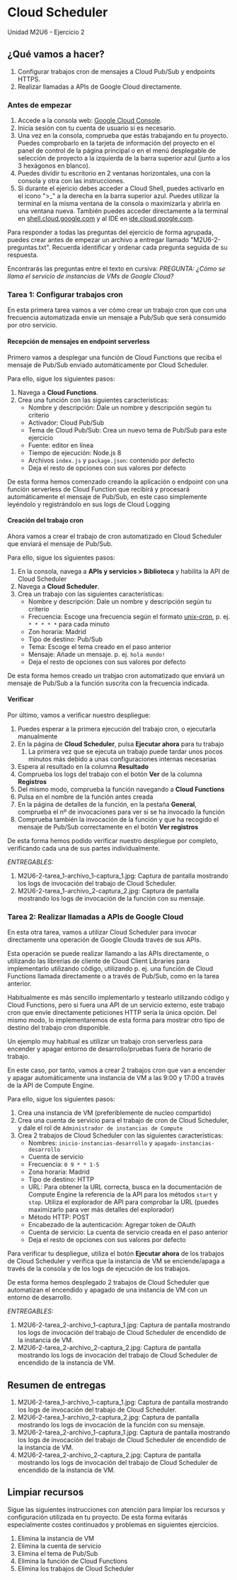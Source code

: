 # Cloud Scheduler
Unidad M2U6 - Ejercicio 2

## ¿Qué vamos a hacer?
1. Configurar trabajos cron de mensajes a Cloud Pub/Sub y endpoints HTTPS.
1. Realizar llamadas a APIs de Google Cloud directamente.

### Antes de empezar
1. Accede a la consola web: [Google Cloud Console](https://console.cloud.google.com).
1. Inicia sesión con tu cuenta de usuario si es necesario.
1. Una vez en la consola, comprueba que estás trabajando en tu proyecto. Puedes comprobarlo en la tarjeta de información del proyecto en el panel de control de la página principal o en el menú desplegable de selección de proyecto a la izquierda de la barra superior azul (junto a los 3 hexágonos en blanco).
1. Puedes dividir tu escritorio en 2 ventanas horizontales, una con la consola y otra con las instrucciones.
1. Si durante el ejericio debes acceder a Cloud Shell, puedes activarlo en el icono ">_" a la derecha en la barra superior azul. Puedes utilizar la terminal en la misma ventana de la consola o maximizarla y abrirla en una ventana nueva. También puedes acceder directamente a la terminal en [shell.cloud.google.com](https://shell.cloud.google.com) y al IDE en [ide.cloud.google.com](https://ide.cloud.google.com/).

Para responder a todas las preguntas del ejercicio de forma agrupada, puedes crear antes de empezar un archivo a entregar llamado "M2U6-2-preguntas.txt". Recuerda identificar y ordenar cada pregunta seguida de su respuesta.

Encontrarás las preguntas entre el texto en cursiva: *PREGUNTA: ¿Cómo se llama el servicio de instancias de VMs de Google Cloud?*

### Tarea 1: Configurar trabajos cron
En esta primera tarea vamos a ver cómo crear un trabajo cron que con una frecuencia automatizada envíe un mensaje a Pub/Sub que será consumido por otro servicio.

#### Recepción de mensajes en endpoint serverless
Primero vamos a desplegar una función de Cloud Functions que reciba el mensaje de Pub/Sub enviado automáticamente por Cloud Scheduler.

Para ello, sigue los siguientes pasos:
1. Navega a **Cloud Functions**.
1. Crea una función con las siguientes características:
    - Nombre y descripción: Dale un nombre y descripción según tu criterio
    - Activador: Cloud Pub/Sub
    - Tema de Cloud Pub/Sub: Crea un nuevo tema de Pub/Sub para este ejercicio
    - Fuente: editor en línea
    - Tiempo de ejecución: Node.js 8
    - Archivos `index.js` y `package.json`: contenido por defecto
    - Deja el resto de opciones con sus valores por defecto

De esta forma hemos comenzado creando la aplicación o endpoint con una función serverless de Cloud Function que recibirá y procesará automáticamente el mensaje de Pub/Sub, en este caso simplemente leyéndolo y registrándolo en sus logs de Cloud Logging

#### Creación del trabajo cron
Ahora vamos a crear el trabajo de cron automatizado en Cloud Scheduler que enviará el mensaje de Pub/Sub.

Para ello, sigue los siguientes pasos:
1. En la consola, navega a **APIs y servicios > Biblioteca** y habilita la API de Cloud Scheduler
1. Navega a **Cloud Scheduler**.
1. Crea un trabajo con las siguientes características:
    - Nombre y descripción: Dale un nombre y descripción según tu criterio
    - Frecuencia: Escoge una frecuencia según el formato [unix-cron](https://man7.org/linux/man-pages/man5/crontab.5.html), p. ej. `* * * * *` para cada minuto
    - Zon horaria: Madrid
    - Tipo de destino: Pub/Sub
    - Tema: Escoge el tema creado en el paso anterior
    - Mensaje: Añade un mensaje. p. ej. `hola mundo!`
    - Deja el resto de opciones con sus valores por defecto

De esta forma hemos creado un trabjao cron automatizado que enviará un mensaje de Pub/Sub a la función suscrita con la frecuencia indicada.

#### Verificar
Por último, vamos a verificar nuestro despliegue:

1. Puedes esperar a la primera ejecución del trabajo cron, o ejecutarla manualmente
1. En la página de **Cloud Scheduler**, pulsa **Ejecutar ahora** para tu trabajo
    1. La primera vez que se ejecuta un trabajo puede tardar unos pocos minutos más debido a unas configuraciones internas necesarias
1. Espera al resultado en la columna **Resultado**
1. Comprueba los logs del trabajo con el botón **Ver** de la columna **Registros**
1. Del mismo modo, comprueba la función navegando a **Cloud Functions**
1. Pulsa en el nombre de la función antes creada
1. En la página de detalles de la función, en la pestaña **General**, comprueba el nº de invocaciones para ver si se ha invocado la función
1. Comprueba también la invocación de la función y que ha recogido el mensaje de Pub/Sub correctamente en el botón **Ver registros**

De esta forma hemos podido verificar nuestro despliegue por completo, verificando cada una de sus partes individualmente.

*ENTREGABLES:*
1. M2U6-2-tarea_1-archivo_1-captura_1.jpg: Captura de pantalla mostrando los logs de invocación del trabajo de Cloud Scheduler.
1. M2U6-2-tarea_1-archivo_2-captura_2.jpg: Captura de pantalla mostrando los logs de invocación de la función con su mensaje.

### Tarea 2: Realizar llamadas a APIs de Google Cloud
En esta otra tarea, vamos a utilizar Cloud Scheduler para invocar directamente una operación de Google Clouda través de sus APIs.

Esta operación se puede realizar llamando a las APIs directamente, o utilizando las librerías de cliente de Cloud Client Libraries para implementarlo utilizando código, utilizando p. ej. una función de Cloud Functions llamada directamente o a través de Pub/Sub, como en la tarea anterior.

Habitualmente es más sencillo implementarlo y testearlo utilizando código y Cloud Functions, pero si fuera una API de un servicio externo, este trabajo cron que envíe directamente peticiones HTTP sería la única opción. Del mismo modo, lo implementaremos de esta forma para mostrar otro tipo de destino del trabajo cron disponible.

Un ejemplo muy habitual es utilizar un trabajo cron serverless para encender y apagar entorno de desarrollo/pruebas fuera de horario de trabajo.

En este caso, por tanto, vamos a crear 2 trabajos cron que van a encender y apagar automáticamente una instancia de VM a las 9:00 y 17:00 a través de la API de Compute Engine.

Para ello, sigue los siguientes pasos:
1. Crea una instancia de VM (preferiblemente de nucleo compartido)
1. Crea una cuenta de servicio para el trabajo de cron de Cloud Scheduler, y dale el rol de `Administrador de instancias de Compute`
1. Crea 2 trabajos de Cloud Scheduler con las siguientes características:
    - Nombres: `inicio-instancias-desarrollo` y `apagado-instancias-desarrollo`
    - Cuenta de servicio
    - Frecuencia: `0 9 * * 1-5`
    - Zona horaria: Madrid
    - Tipo de destino: HTTP
    - URL: Para obtener la URL correcta, busca en la documentación de Compute Engine la referencia de la API para los métodos `start` y `stop`. Utiliza el explorador de API para comprobar la URL (puedes maximizarlo para ver más detalles del explorador)
    - Método HTTP: POST
    - Encabezado de la autenticación: Agregar token de OAuth
    - Cuenta de servicio: La cuenta de servicio creada en el paso anterior
    - Deja el resto de opciones con sus valores por defecto

Para verificar tu despliegue, utiliza el botón **Ejecutar ahora** de los trabajos de Cloud Scheduler y verifica que la instancia de VM se enciende/apaga a través de la consola y de los logs de ejecución de los trabajos.

De esta forma hemos desplegado 2 trabajos de Cloud Scheduler que automatizan el encendido y apagado de una instancia de VM con un entorno de desarrollo.

*ENTREGABLES:*
1. M2U6-2-tarea_2-archivo_1-captura_1.jpg: Captura de pantalla mostrando los logs de invocación del trabajo de Cloud Scheduler de encendido de la instancia de VM.
1. M2U6-2-tarea_2-archivo_2-captura_2.jpg: Captura de pantalla mostrando los logs de invocación del trabajo de Cloud Scheduler de encendido de la instancia de VM.

## Resumen de entregas
1. M2U6-2-tarea_1-archivo_1-captura_1.jpg: Captura de pantalla mostrando los logs de invocación del trabajo de Cloud Scheduler.
1. M2U6-2-tarea_1-archivo_2-captura_2.jpg: Captura de pantalla mostrando los logs de invocación de la función con su mensaje.
1. M2U6-2-tarea_2-archivo_1-captura_1.jpg: Captura de pantalla mostrando los logs de invocación del trabajo de Cloud Scheduler de encendido de la instancia de VM.
1. M2U6-2-tarea_2-archivo_2-captura_2.jpg: Captura de pantalla mostrando los logs de invocación del trabajo de Cloud Scheduler de encendido de la instancia de VM.

## Limpiar recursos
Sigue las siguientes instrucciones con atención para limpiar los recursos y configuración utilizada en tu proyecto. De esta forma evitarás especialmente costes continuados y problemas en siguientes ejercicios.

1. Elimina la instancia de VM
1. Elimina la cuenta de servicio
1. Elimina el tema de Pub/Sub
1. Elimina la función de Cloud Functions
1. Elimina los trabajos de Cloud Scheduler

